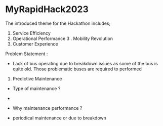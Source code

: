 # MyRapidHack2023
 
The introduced theme for the Hackathon includes;
1. Service Efficiency
2. Operational Performance
3 . Mobility Revolution
4. Customer Experience


Problem Statement :
- Lack of bus operating due to breakdown issues as some of the bus is quite old. Those problematic buses are required to performed 

1. Predictive Maintenance

- Type of maintenance ?
*

- Why maintenance performance ? 
* periodical maintenance or due to breakdown
